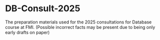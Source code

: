 # DB-Consult-2025
The preparation materials used for the 2025 consultations for Database course at FMI. (Possible incorrect facts may be present due to being only early drafts on paper)
